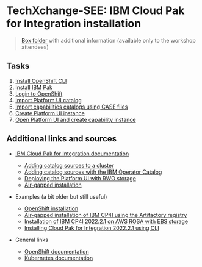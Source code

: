
# TechXchange-SEE: IBM Cloud Pak for Integration installation


>[Box folder](https://ibm.box.com/s/597dicj8ece4twnah9c2o9jl1n509xtg) with additional information (available only to the workshop attendees)<br>



## Tasks

1. [Install OpenShift CLI](tasks/01-Install-OpenShift-CLI.md)
2. [Install IBM Pak](tasks/02-Install-IBM-Pak.md)
3. [Login to OpenShift](tasks/03-Login-to-OpenShift.md)
4. [Import Platform UI catalog](tasks/04-Import-Platform-UI-catalog.md)
5. [Import capabilities catalogs using CASE files](tasks/05-Import-capabilities-catalogs.md)
6. [Create Platform UI instance](tasks/06-Create-Platform-UI-instance.md)
7. [Open Platform UI and create capability instance](tasks/07-Capability-instance.md)


## Additional links and sources

- [IBM Cloud Pak for Integration documentation](https://www.ibm.com/docs/en/cloud-paks/cp-integration)
  - [Adding catalog sources to a cluster](https://www.ibm.com/docs/en/cloud-paks/cp-integration/2023.2?topic=images-adding-catalog-sources-cluster)
  - [Adding catalog sources with the IBM Operator Catalog](https://www.ibm.com/docs/en/cloud-paks/cp-integration/2023.2?topic=images-adding-catalog-sources-cluster#adding-catalog-sources-to-a-cluster__adding-catalog-sources-with-the-ibm-operator-catalog-online-only__title__1)
  - [Deploying the Platform UI with RWO storage](https://www.ibm.com/docs/en/cloud-paks/cp-integration/2023.2?topic=ui-deploying-platform-rwo-storage)
  - [Air-gapped installation](https://www.ibm.com/docs/en/cloud-paks/cp-integration/2023.2?topic=images-mirroring-air-gapped-cluster)

- Examples (a bit older but still useful)
  - [OpenShift installation](https://github.com/IBM-ICP4D/cloud-pak-ocp-4)
  - [Air-gapped installation of IBM CP4I using the Artifactory registry](https://github.com/sreckoj/CP4I-airgapped-install-Artifactory)
  - [Installation of IBM CP4I 2022.2.1 on AWS ROSA with EBS storage](https://github.com/sreckoj/IBM-CP4I-on-AWS-ROSA)
  - [Installing Cloud Pak for Integration 2022.2.1 using CLI](https://github.com/sreckoj/IBM-CP4I-CLI-based-installation)

- General links
  - [OpenShift documentation](https://docs.openshift.com/)
  - [Kubernetes documentation](https://kubernetes.io/docs/home/)





